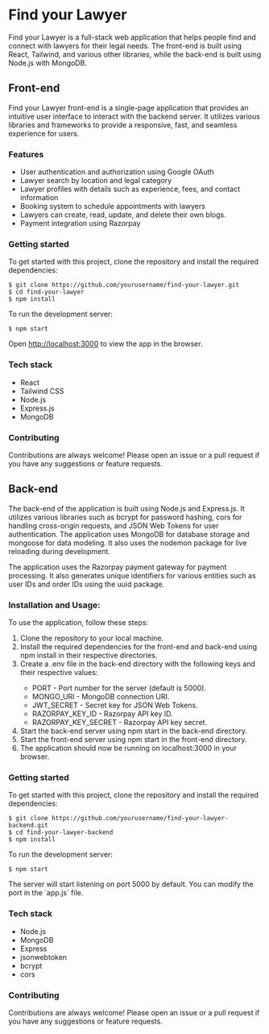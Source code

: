 <h1>Find your Lawyer</h1>

<p>
Find your Lawyer is a full-stack web application that helps people find and connect with lawyers for their legal needs. The front-end is built using React, Tailwind, and various other libraries, while the back-end is built using Node.js with MongoDB.
</p>

<h2>Front-end</h2>

<p>
Find your Lawyer front-end is a single-page application that provides an intuitive user interface to interact with the backend server. It utilizes various libraries and frameworks to provide a responsive, fast, and seamless experience for users. 
</p>

<h3>Features</h3>

<ul>
  <li>User authentication and authorization using Google OAuth</li>
  <li>Lawyer search by location and legal category</li>
  <li>Lawyer profiles with details such as experience, fees, and contact information</li>
  <li>Booking system to schedule appointments with lawyers</li>
  <li>Lawyers can create, read, update, and delete their own blogs.</li>
  <li>Payment integration using Razorpay</li>
</ul>

<h3>Getting started</h3>

<p>
To get started with this project, clone the repository and install the required dependencies:
</p>

<pre><code>$ git clone https://github.com/yourusername/find-your-lawyer.git
$ cd find-your-lawyer
$ npm install
</code></pre>

<p>
To run the development server:
</p>

<pre><code>$ npm start</code></pre>

<p>
Open <a href="http://localhost:3000">http://localhost:3000</a> to view the app in the browser.
</p>

<h3>Tech stack</h3>

<ul>
  <li>React</li>
  <li>Tailwind CSS</li>
  <li>Node.js</li>
  <li>Express.js</li>
  <li>MongoDB</li>
</ul>

<h3>Contributing</h3>

<p>
Contributions are always welcome! Please open an issue or a pull request if you have any suggestions or feature requests.
</p>



<h2>Back-end</h2>

<p>The back-end of the application is built using Node.js and Express.js. It utilizes various libraries such as bcrypt for password hashing, cors for handling cross-origin requests, and JSON Web Tokens for user authentication. The application uses MongoDB for database storage and mongoose for data modeling. It also uses the nodemon package for live reloading during development.</p>
<p>The application uses the Razorpay payment gateway for payment processing. It also generates unique identifiers for various entities such as user IDs and order IDs using the uuid package.</p>

<h3>Installation and Usage:</h3>
<p>To use the application, follow these steps:</p>
<ol>
  <li>Clone the repository to your local machine.</li>
  <li>Install the required dependencies for the front-end and back-end using npm install in their respective directories.</li>
  <li>Create a .env file in the back-end directory with the following keys and their respective values:</li>
  <ul>
    <li>PORT - Port number for the server (default is 5000).</li>
    <li>MONGO_URI - MongoDB connection URI.</li>
    <li>JWT_SECRET - Secret key for JSON Web Tokens.</li>
    <li>RAZORPAY_KEY_ID - Razorpay API key ID.</li>
    <li>RAZORPAY_KEY_SECRET - Razorpay API key secret.</li>
  </ul>
  <li>Start the back-end server using npm start in the back-end directory.</li>
  <li>Start the front-end server using npm start in the front-end directory.</li>
  <li>The application should now be running on localhost:3000 in your browser.</li>
</ol>

<h3>Getting started</h3>

<p>
To get started with this project, clone the repository and install the required dependencies:
</p>

<pre><code>$ git clone https://github.com/yourusername/find-your-lawyer-backend.git
$ cd find-your-lawyer-backend
$ npm install
</code></pre>

<p>
To run the development server:
</p>

<pre><code>$ npm start</code></pre>

<p>
The server will start listening on port 5000 by default. You can modify the port in the `app.js` file.
</p>

<h3>Tech stack</h3>

<ul>
  <li>Node.js</li>
  <li>MongoDB</li>
  <li>Express</li>
  <li>jsonwebtoken</li>
  <li>bcrypt</li>
  <li>cors</li>
</ul>

<h3>Contributing</h3>

<p>
Contributions are always welcome! Please open an issue or a pull request if you have any suggestions or feature requests.
</p>


